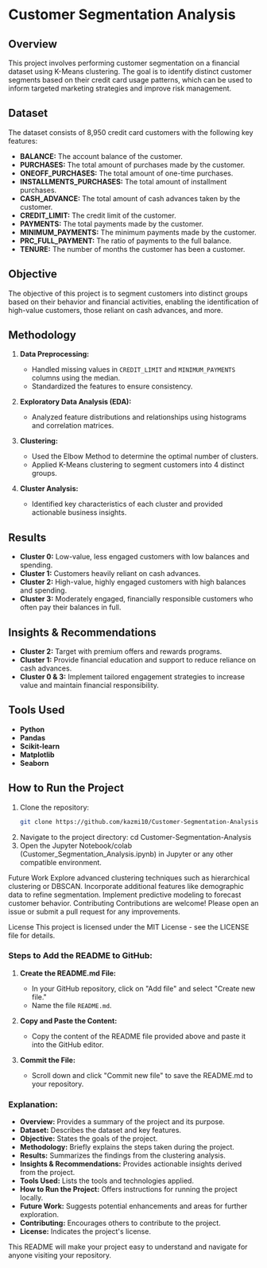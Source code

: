 # Customer Segmentation Analysis

## Overview
This project involves performing customer segmentation on a financial dataset using K-Means clustering. The goal is to identify distinct customer segments based on their credit card usage patterns, which can be used to inform targeted marketing strategies and improve risk management.

## Dataset
The dataset consists of 8,950 credit card customers with the following key features:
- **BALANCE:** The account balance of the customer.
- **PURCHASES:** The total amount of purchases made by the customer.
- **ONEOFF_PURCHASES:** The total amount of one-time purchases.
- **INSTALLMENTS_PURCHASES:** The total amount of installment purchases.
- **CASH_ADVANCE:** The total amount of cash advances taken by the customer.
- **CREDIT_LIMIT:** The credit limit of the customer.
- **PAYMENTS:** The total payments made by the customer.
- **MINIMUM_PAYMENTS:** The minimum payments made by the customer.
- **PRC_FULL_PAYMENT:** The ratio of payments to the full balance.
- **TENURE:** The number of months the customer has been a customer.

## Objective
The objective of this project is to segment customers into distinct groups based on their behavior and financial activities, enabling the identification of high-value customers, those reliant on cash advances, and more.

## Methodology
1. **Data Preprocessing:** 
   - Handled missing values in `CREDIT_LIMIT` and `MINIMUM_PAYMENTS` columns using the median.
   - Standardized the features to ensure consistency.
   
2. **Exploratory Data Analysis (EDA):**
   - Analyzed feature distributions and relationships using histograms and correlation matrices.
   
3. **Clustering:**
   - Used the Elbow Method to determine the optimal number of clusters.
   - Applied K-Means clustering to segment customers into 4 distinct groups.
   
4. **Cluster Analysis:**
   - Identified key characteristics of each cluster and provided actionable business insights.

## Results
- **Cluster 0:** Low-value, less engaged customers with low balances and spending.
- **Cluster 1:** Customers heavily reliant on cash advances.
- **Cluster 2:** High-value, highly engaged customers with high balances and spending.
- **Cluster 3:** Moderately engaged, financially responsible customers who often pay their balances in full.

## Insights & Recommendations
- **Cluster 2:** Target with premium offers and rewards programs.
- **Cluster 1:** Provide financial education and support to reduce reliance on cash advances.
- **Cluster 0 & 3:** Implement tailored engagement strategies to increase value and maintain financial responsibility.

## Tools Used
- **Python**
- **Pandas**
- **Scikit-learn**
- **Matplotlib**
- **Seaborn**

## How to Run the Project
1. Clone the repository:
   ```bash
   git clone https://github.com/kazmi10/Customer-Segmentation-Analysis.git
2. Navigate to the project directory:
   cd Customer-Segmentation-Analysis
3. Open the Jupyter Notebook/colab (Customer_Segmentation_Analysis.ipynb) in Jupyter or any other compatible environment.

Future Work
Explore advanced clustering techniques such as hierarchical clustering or DBSCAN.
Incorporate additional features like demographic data to refine segmentation.
Implement predictive modeling to forecast customer behavior.
Contributing
Contributions are welcome! Please open an issue or submit a pull request for any improvements.

License
This project is licensed under the MIT License - see the LICENSE file for details.

### **Steps to Add the README to GitHub:**

1. **Create the README.md File:**
   - In your GitHub repository, click on "Add file" and select "Create new file."
   - Name the file `README.md`.

2. **Copy and Paste the Content:**
   - Copy the content of the README file provided above and paste it into the GitHub editor.

3. **Commit the File:**
   - Scroll down and click "Commit new file" to save the README.md to your repository.

### **Explanation:**
- **Overview:** Provides a summary of the project and its purpose.
- **Dataset:** Describes the dataset and key features.
- **Objective:** States the goals of the project.
- **Methodology:** Briefly explains the steps taken during the project.
- **Results:** Summarizes the findings from the clustering analysis.
- **Insights & Recommendations:** Provides actionable insights derived from the project.
- **Tools Used:** Lists the tools and technologies applied.
- **How to Run the Project:** Offers instructions for running the project locally.
- **Future Work:** Suggests potential enhancements and areas for further exploration.
- **Contributing:** Encourages others to contribute to the project.
- **License:** Indicates the project's license.

This README will make your project easy to understand and navigate for anyone visiting your repository.




